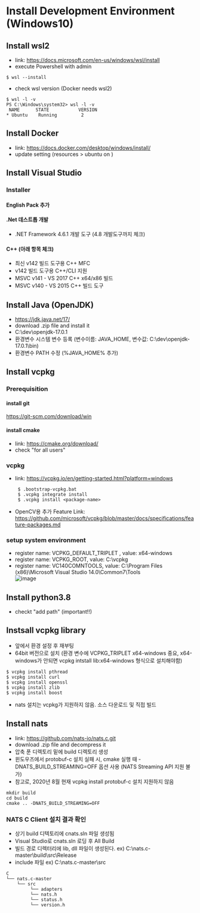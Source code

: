 # Install Development Environment (Windows10)

## Install wsl2
 - link: https://docs.microsoft.com/en-us/windows/wsl/install
 - execute Powershell with admin
 ```
 $ wsl --install
 ```
 - check wsl version (Docker needs wsl2)
 ```
 $ wsl -l -v
 PS C:\Windows\system32> wsl -l -v
  NAME      STATE           VERSION
* Ubuntu    Running         2
 ```
 
## Install Docker
 - link: https://docs.docker.com/desktop/windows/install/
 - update setting (resources > ubuntu on )

## Install Visual Studio
 ### Installer
 #### English Pack 추가
 #### .Net 데스트톱 개발
  - .NET Framework 4.6.1 개발 도구 (4.8 개발도구까지 체크)
 #### C++ (아래 항목 체크)
  - 최신 v142 빌드 도구용 C++ MFC
  - v142 빌드 도구용 C++/CLI 지원
  - MSVC v141 - VS 2017 C++ x64/x86 빌드
  - MSVC v140 - VS 2015 C++ 빌드 도구
 
## Install Java (OpenJDK)
  - https://jdk.java.net/17/
  - download .zip file and install it
  - C:\dev\openjdk-17.0.1
  - 환경변수 시스템 변수 등록 (변수이름: JAVA_HOME, 변수값: C:\dev\openjdk-17.0.1\bin)
  - 환경변수 PATH 수정 (%JAVA_HOME% 추가)

## Install vcpkg
 ### Prerequisition
  #### install git
   https://git-scm.com/download/win
  #### install cmake
   - link: https://cmake.org/download/
   - check "for all users"
 ### vcpkg
  - link: https://vcpkg.io/en/getting-started.html?platform=windows
    ```
     $ .bootstrap-vcpkg.bat
     $ .vcpkg integrate install
     $ .vcpkg install <package-name>
    ```
  - OpenCV용 추가 Feature Link: https://github.com/microsoft/vcpkg/blob/master/docs/specifications/feature-packages.md
 ### setup system environment
  - register name: VCPKG_DEFAULT_TRIPLET , value: x64-windows
  - register name: VCPKG_ROOT, value: C:\vcpkg
  - register name: VC140COMNTOOLS, value: C:\Program Files (x86)\Microsoft Visual Studio 14.0\Common7\Tools\
    ![image](https://user-images.githubusercontent.com/33934527/117830782-ed497500-b2ae-11eb-8637-e62ba404063a.png)

## Install python3.8
 - checkt "add path" (important!!)

## Instsall vcpkg library
- 앞에서 환경 설정 후 재부팅
- 64bit 버전으로 설치 (환경 변수에 VCPKG_TRIPLET x64-windows 중요, x64-windows가 안되면 vcpkg intstall lib:x64-windows 형식으로 설치해야함)
 ```
 $ vcpkg install pthread
 $ vcpkg install curl
 $ vcpkg install openssl
 $ vcpkg install zlib
 $ vcpkg install boost
 ```
- nats 설치는 vcpkg가 지원하지 않음. 소스 다운로드 및 직접 빌드

## Install nats
 - link: https://github.com/nats-io/nats.c.git
 - download .zip file and decompress it
- 압축 푼 디렉토리 밑에 build 디렉토리 생성
- 윈도우즈에서 protobuf-c 설치 실패 시, cmake 실행 때 -DNATS_BUILD_STREAMING=OFF 옵션 사용 (NATS Streaming API 지원 불가)
- 참고로, 2020년 8월 현재 vcpkg install protobuf-c 설치 지원하지 않음
```
mkdir build
cd build
cmake .. -DNATS_BUILD_STREAMING=OFF
```
### NATS C Client 설치 결과 확인
- 상기 build 디텍토리에 cnats.sln 파일 생성됨
- Visual Studio로 cnats.sln 로딩 후 All Build
- 빌드 경로 디렉터리에 lib, dll 파일이 생성된다. ex) C:\nats.c-master\build\src\Release
- include 파일 ex) C:\nats.c-master\src
```
C
└── nats.c-master
    └── src
         └── adapters
         └── nats.h
         └── status.h
         └── version.h
```
